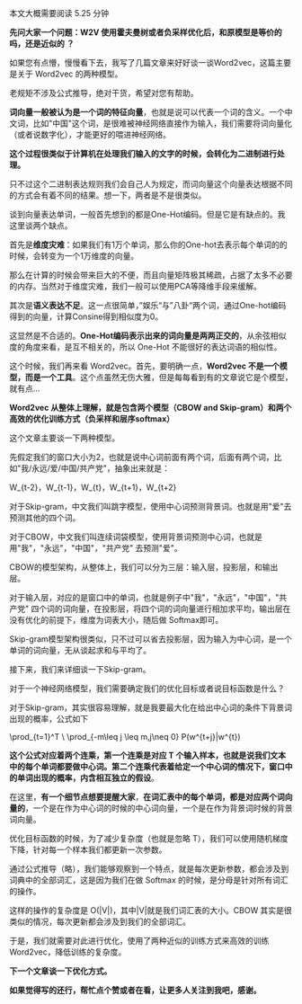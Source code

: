 本文大概需要阅读 5.25 分钟



**先问大家一个问题：W2V 使用霍夫曼树或者负采样优化后，和原模型是等价的吗，还是近似的 ？**



如果您有点懵，慢慢看下去，我写了几篇文章来好好谈一谈Word2vec，这篇主要是关于 Word2vec 的两种模型。



老规矩不涉及公式推导，绝对干货，希望对您有帮助。



**词向量一般被认为是一个词的特征向量**，也就是说可以代表一个词的含义。一个中文词，比如"中国"这个词，是很难被神经网络直接作为输入，我们需要将词向量化（或者说数字化），才能更好的喂进神经网络。



**这个过程很类似于计算机在处理我们输入的文字的时候，会转化为二进制进行处理。**



只不过这个二进制表达规则我们会自己人为规定，而词向量这个向量表达根据不同的方式会有着不同的结果。想一下，两者是不是很类似。



谈到向量表达单词，一般首先想到的都是One-Hot编码。但是它是有缺点的。我这里谈两个缺点。



首先是**维度灾难**：如果我们有1万个单词，那么你的One-hot去表示每个单词的的时候，会转变为一个1万维度的向量。



那么在计算的时候会带来巨大的不便，而且向量矩阵极其稀疏，占据了太多不必要的内存。当然对于维度灾难，我们一般可以使用PCA等降维手段来缓解。



其次是**语义表达不足**。这一点很简单，”娱乐“与”八卦“两个词，通过One-hot编码得到的向量，计算Consine得到相似度为0。



这显然是不合适的。**One-Hot编码表示出来的词向量是两两正交的**，从余弦相似度的角度来看，是互不相关的，所以 One-Hot 不能很好的表达词语的相似性。



这个时候，我们再来看 Word2vec。首先，要明确一点，**Word2vec 不是一个模型，而是一个工具**。这个点虽然无伤大雅，但是每每看到有的文章说它是个模型，就有点...



**Word2vec 从整体上理解，就是包含两个模型（CBOW and Skip-gram）和两个高效的优化训练方式（负采样和层序softmax）**



这个文章主要谈一下两种模型。



先假定我们的窗口大小为2，也就是说中心词前面有两个词，后面有两个词，比如"我/永远/爱/中国/共产党"，抽象出来就是：



W_{t-2}，W_{t-1}，W_{t}，W_{t+1}，W_{t+2}



对于Skip-gram，中文我们叫跳字模型，使用中心词预测背景词。也就是用"爱"去预测其他的四个词。



对于CBOW，中文我们叫连续词袋模型，使用背景词预测中心词，也就是用"我"，"永远"，"中国"，"共产党" 去预测"爱"。



CBOW的模型架构，从整体上，我们可以分为三层：输入层，投影层，和输出层。



对于输入层，对应的是窗口中的单词，也就是例子中"我"，"永远"，"中国"，"共产党" 四个词的词向量，在投影层，将四个词的词向量进行相加求平均，输出层在没有优化的前提下，维度为词表大小，随后做 Softmax即可。



Skip-gram模型架构很类似，只不过可以省去投影层，因为输入为中心词，是一个单词的词向量，无从谈起求和与平均了。



接下来，我们来详细谈一下Skip-gram。



对于一个神经网络模型，我们需要确定我们的优化目标或者说目标函数是什么？



对于Skip-gram，其实很容易理解，就是我要最大化在给出中心词的条件下背景词出现的概率，公式如下



 \prod_{t=1}^T \ \prod_{-m\leq j \leq m,j\neq 0}  P(w^{t+j}|w^{t})



**这个公式对应着两个连乘，第一个连乘是对应 T 个输入样本，也就是说我们文本中的每个单词都要做中心词。第二个连乘代表着给定一个中心词的情况下，窗口中的单词出现的概率，内含相互独立的假设**。



在这里，**有一个细节点想要提醒大家**，**在词汇表中的每个单词，都是对应两个词向量的**，一个是在作为中心词的时候的中心词向量，一个是在作为背景词时候的背景词向量。



优化目标函数的时候，为了减少复杂度（也就是忽略 T），我们可以使用随机梯度下降，针对每一个样本我们都更新一次参数。



通过公式推导（略），我们能够观察到一个特点，就是每次更新参数，都会涉及到词典中的全部词汇，这是因为我们在做 Softmax 的时候，是分母是针对所有词汇的操作。



这样的操作的复杂度是 O(|V|)，其中|V|就是我们词汇表的大小。CBOW 其实是很类似的情况，每次更新都会涉及到我们的全部词汇。



于是，我们就需要对此进行优化，使用了两种近似的训练方式来高效的训练Word2vec，降低训练的复杂度。



**下一个文章谈一下优化方式。**



**如果觉得写的还行，帮忙点个赞或者在看，让更多人关注到我吧，感谢。**